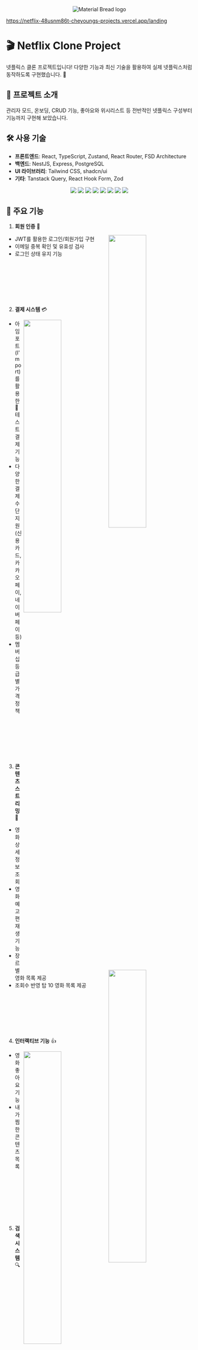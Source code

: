 <div align="center"><img src="https://github.com/user-attachments/assets/2261727d-64aa-44a7-b614-518970830027" alt="Material Bread logo"></div>

https://netflix-48usnm86t-cheyoungs-projects.vercel.app/landing

# 🎬 Netflix Clone Project

넷플릭스 클론 프로젝트입니다! 다양한 기능과 최신 기술을 활용하여 실제 넷플릭스처럼 동작하도록 구현했습니다. 🚀

## 🚀 프로젝트 소개

관리자 모드, 온보딩, CRUD 기능, 좋아요와 위시리스트 등 전반적인 넷플릭스 구성부터 기능까지 구현해 보았습니다.

## 🛠 사용 기술

- **프론트엔드**: React, TypeScript, Zustand, React Router, FSD Architecture
- **백엔드**: NestJS, Express, PostgreSQL
- **UI 라이브러리**: Tailwind CSS, shadcn/ui
- **기타**: Tanstack Query, React Hook Form, Zod

<div align="center">
    <img src="https://img.shields.io/badge/React-61DAFB?style=for-the-badge&logo=React&logoColor=white"/>
    <img src="https://img.shields.io/badge/TailwindCSS-06B6D4?style=for-the-badge&logo=TailwindCSS&logoColor=white"/>
    <img src="https://img.shields.io/badge/shadcn/ui-000000?style=for-the-badge&logoColor=white&logo=shadcnui"/>
    <img src="https://img.shields.io/badge/fetch-4285F4?style=for-the-badge&logoColor=white"/>
    <img src="https://img.shields.io/badge/Zustand-8E44AD?style=for-the-badge&logoColor=white"/>
    <img src="https://img.shields.io/badge/FSD (Feature Slice Design)-FF5733?style=for-the-badge&logoColor=white"/>
    <img src="https://img.shields.io/badge/GitHub-181717?style=for-the-badge&logo=GitHub&logoColor=white"/>
    <img src="https://img.shields.io/badge/React Router-CA4245?style=for-the-badge&logo=React Router&logoColor=white"/>
</div>

## 📌 주요 기능

1. **회원 인증** 🔐

<img align="right" src="https://github.com/user-attachments/assets/eb41ad1c-80ce-4147-b835-9391bf43a4e7" width="45%">

- JWT를 활용한 로그인/회원가입 구현
- 이메일 중복 확인 및 유효성 검사
- 로그인 상태 유지 기능

<br />
<br />
<br />
<br />
<br />
<br />

2. **결제 시스템** 💳

<img align="right" src="https://github.com/user-attachments/assets/cbfbdbdb-2fff-4401-8add-6b9d9854bb9b" width="45%">

- 아임포트(I'mport)를 활용한 테스트 결제 기능
- 다양한 결제 수단 지원 (신용카드, 카카오페이, 네이버페이 등)
- 멤버십 등급별 가격 정책

<br />
<br />
<br />
<br />
<br />
<br />

3. **콘텐츠 스트리밍** 🎥

<img align="right" src="https://github.com/user-attachments/assets/1bb137f1-e1ae-4052-871f-b47b1d1d4d75" width="45%">

- 영화 상세 정보 조회
- 영화 예고편 재생 기능
- 장르별 영화 목록 제공
- 조회수 반영 탑 10 영화 목록 제공

<br />
<br />
<br />
<br />
<br />
<br />

4. **인터랙티브 기능** 👍

<img align="right" src="https://github.com/user-attachments/assets/8322c00d-4fa8-4110-b639-de267b71c0ed" width="45%">

- 영화 좋아요 기능
- 내가 찜한 콘텐츠 목록

<br />
<br />
<br />
<br />
<br />
<br />
<br />

5. **검색 시스템** 🔍

   <img align="right" src="https://github.com/user-attachments/assets/0abed0df-e5c4-4af2-9569-a16c20d83096" width="45%">

   - 영화 제목 기반 검색
   - 검색 결과 필터링

<br />
<br />
<br />
<br />
<br />
<br />
<br />

6. **프로필 관리** 👤

<img align="right" src="https://github.com/user-attachments/assets/b0eccfd0-fdcc-4773-981e-6b2e44d69b01" width="45%">

- 프로필 닉네임 변경
- 프로필 별 영화 좋아요 및 찜 목록 제공

<br />
<br />
<br />
<br />
<br />
<br />
<br />

7. **관리자 대시보드** 👨‍💼

<img align="right" src="https://github.com/user-attachments/assets/69c043ff-36f9-4fee-9c27-c4a48d2fd495" width="45%">

- 영화 데이터 CRUD 기능
- 사용자 관리

<br />
<br />
<br />
<br />
<br />
<br />
<br />

## 🏗 프로젝트 구조 (FSD - Feature Slice Design)

```
📂 src
 ┣ 📂 app         # 애플리케이션 초기 설정 (라우팅, 글로벌 스타일, 프로바이더 등)
 ┣ 📂 pages       # 전체 페이지 및 중첩 라우팅이 적용된 대형 페이지 단위
 ┣ 📂 widgets     # 특정 기능을 담당하는 독립적인 UI 블록 (예: 네비게이션 바, 사이드바)
 ┣ 📂 features    # 사용자가 직접 수행하는 주요 기능 (예: 좋아요 버튼, 검색 필터)
 ┣ 📂 entities    # 비즈니스 엔티티 (예: User, Movie, Genre)
 ┗ 📂 shared      # 공통 모듈 (유틸리티, API 함수, UI 컴포넌트 등)
```

# 🛠 기술적 도전

- 아임포트를 이용한 test 결제 기능
